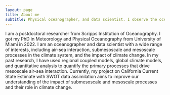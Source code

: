 ```yaml
---
layout: page
title: About me
subtitle: Physical oceanographer, and data scientist. I observe the ocean from space. I make waves in the comupter. 
---
```


I am a postdoctoral researcher from Scripps Institution of Oceanography. I got my PhD in Meteorology and Physical Oceanography from University of Miami in 2022. I am an oceanographer and data scientist with a wide range of interests, including air-sea interaction, submesoscale and mesoscale processes in the climate system, and the impact of climate change. In my past research, I have used regional coupled models, global climate models, and quantitative analysis to quantify the primary processes that drive mesoscale air-sea interaction. Currently, my project on California Current State Estimate with SWOT data assimilation aims to improve our understanding of the impact of submesoscale and mesoscale processes and their role in climate change.
